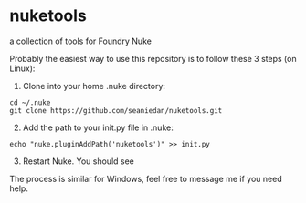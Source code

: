 # nuketools
a collection of tools for Foundry Nuke

Probably the easiest way to use this repository is to follow these 3 steps (on Linux):

1. Clone into your home .nuke directory:
```
cd ~/.nuke
git clone https://github.com/seaniedan/nuketools.git
```

2. Add the path to your init.py file in .nuke:
```
echo "nuke.pluginAddPath('nuketools')" >> init.py
```

3. Restart Nuke. You should see 

The process is similar for Windows, feel free to message me if you need help.
